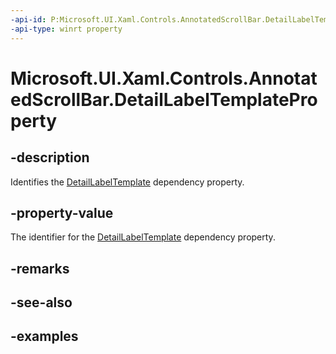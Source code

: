 ```yaml
---
-api-id: P:Microsoft.UI.Xaml.Controls.AnnotatedScrollBar.DetailLabelTemplateProperty
-api-type: winrt property
---
```


# Microsoft.UI.Xaml.Controls.AnnotatedScrollBar.DetailLabelTemplateProperty

<!--
public static Microsoft.UI.Xaml.DependencyProperty DetailLabelTemplateProperty { get; }
-->


## -description

Identifies the [DetailLabelTemplate](annotatedscrollbar_detaillabeltemplate.md) dependency property.

## -property-value

The identifier for the [DetailLabelTemplate](annotatedscrollbar_detaillabeltemplate.md) dependency property.

## -remarks

## -see-also

## -examples


